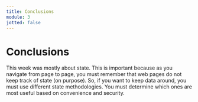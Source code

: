```yaml
---
title: Conclusions
module: 3
jotted: false
---
```


# Conclusions

This week was mostly about state.  This is important because as you navigate from page to page, you must remember that web pages do not keep track of state (on purpose).  So, if you want to keep data around, you must use different state methodologies.  You must determine which ones are most useful based on convenience and security.